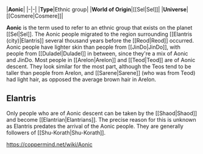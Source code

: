 |**Aonic**|
|-|-|
|**Type**|Ethnic group|
|**World of Origin**|[[Sel\|Sel]]|
|**Universe**|[[Cosmere\|Cosmere]]|

**Aonic** is the term used to refer to an ethnic group that exists on the planet [[Sel\|Sel]]. The Aonic people migrated to the region surrounding [[Elantris (city)\|Elantris]] several thousand years before the [[Reod\|Reod]] occurred. Aonic people have lighter skin than people from [[JinDo\|JinDo]], with people from [[Duladel\|Duladel]] in between, since they're a mix of Aonic and JinDo. Most people in [[Arelon\|Arelon]] and [[Teod\|Teod]] are of Aonic descent. They look similar for the most part, although the Teos tend to be taller than people from Arelon, and [[Sarene\|Sarene]] (who was from Teod) had light hair, as opposed the average brown hair in Arelon.

## Elantris
Only people who are of Aonic descent can be taken by the [[Shaod\|Shaod]] and become [[Elantrian\|Elantrians]]. The precise reason for this is unknown as Elantris predates the arrival of the Aonic people. They are generally followers of [[Shu-Korath\|Shu-Korath]].



https://coppermind.net/wiki/Aonic